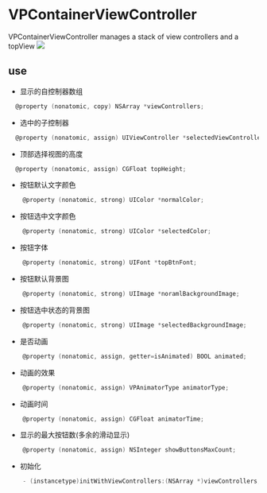 VPContainerViewController
=========================
VPContainerViewController manages a stack of view controllers and a topView
![](https://github.com/NaiveVDisk/VPContainerViewController/blob/master/Screenshots/show.gif)

use
-------------------------
 *  显示的自控制器数组<br>
```objective-c
  @property (nonatomic, copy) NSArray *viewControllers;
```

 *  选中的子控制器<br>
```objective-c
  @property (nonatomic, assign) UIViewController *selectedViewController;
```
 *  顶部选择视图的高度<br>
```objective-c
  @property (nonatomic, assign) CGFloat topHeight;
```
 *  按钮默认文字颜色<br>
```objective-c
    @property (nonatomic, strong) UIColor *normalColor;
```
 *  按钮选中文字颜色<br>
```objective-c
    @property (nonatomic, strong) UIColor *selectedColor;
```
 *  按钮字体<br>
```objective-c
    @property (nonatomic, strong) UIFont *topBtnFont;
```
 *  按钮默认背景图<br>
```objective-c
    @property (nonatomic, strong) UIImage *noramlBackgroundImage;
```
 *  按钮选中状态的背景图<br>
```objective-c
    @property (nonatomic, strong) UIImage *selectedBackgroundImage;
```
 *  是否动画<br>
```objective-c
    @property (nonatomic, assign, getter=isAnimated) BOOL animated;
```
 *  动画的效果<br>
```objective-c
    @property (nonatomic, assign) VPAnimatorType animatorType;
```
 *  动画时间<br>
```objective-c
    @property (nonatomic, assign) CGFloat animatorTime;
```
 *  显示的最大按钮数(多余的滑动显示)<br>
```objective-c
    @property (nonatomic, assign) NSInteger showButtonsMaxCount;
```
 *  初始化
```objective-c
    - (instancetype)initWithViewControllers:(NSArray *)viewControllers;
```

